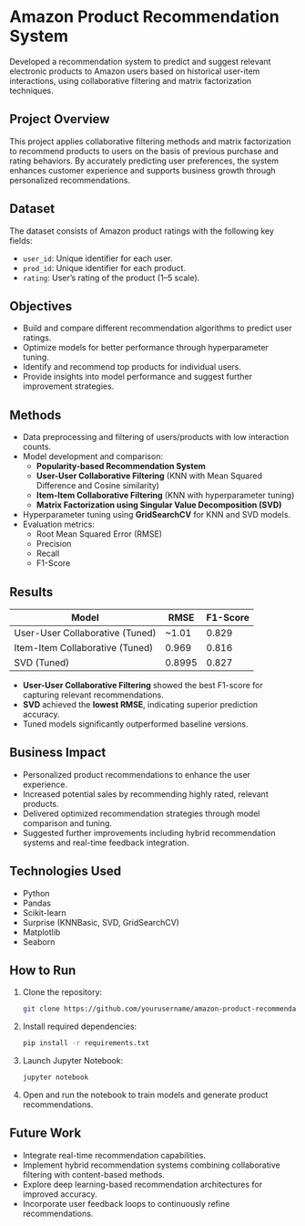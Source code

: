# Amazon Product Recommendation System

Developed a recommendation system to predict and suggest relevant electronic products to Amazon users based on historical user-item interactions, using collaborative filtering and matrix factorization techniques.

## Project Overview

This project applies collaborative filtering methods and matrix factorization to recommend products to users on the basis of previous purchase and rating behaviors. By accurately predicting user preferences, the system enhances customer experience and supports business growth through personalized recommendations.

## Dataset

The dataset consists of Amazon product ratings with the following key fields:
- `user_id`: Unique identifier for each user.
- `prod_id`: Unique identifier for each product.
- `rating`: User’s rating of the product (1–5 scale).

## Objectives

- Build and compare different recommendation algorithms to predict user ratings.
- Optimize models for better performance through hyperparameter tuning.
- Identify and recommend top products for individual users.
- Provide insights into model performance and suggest further improvement strategies.

## Methods

- Data preprocessing and filtering of users/products with low interaction counts.
- Model development and comparison:
  - **Popularity-based Recommendation System**
  - **User-User Collaborative Filtering** (KNN with Mean Squared Difference and Cosine similarity)
  - **Item-Item Collaborative Filtering** (KNN with hyperparameter tuning)
  - **Matrix Factorization using Singular Value Decomposition (SVD)**
- Hyperparameter tuning using **GridSearchCV** for KNN and SVD models.
- Evaluation metrics:
  - Root Mean Squared Error (RMSE)
  - Precision
  - Recall
  - F1-Score

## Results

| Model                          | RMSE   | F1-Score |
|---------------------------------|--------|----------|
| User-User Collaborative (Tuned)| ~1.01  | 0.829    |
| Item-Item Collaborative (Tuned)| 0.969  | 0.816    |
| SVD (Tuned)                    | 0.8995 | 0.827    |

- **User-User Collaborative Filtering** showed the best F1-score for capturing relevant recommendations.
- **SVD** achieved the **lowest RMSE**, indicating superior prediction accuracy.
- Tuned models significantly outperformed baseline versions.

## Business Impact

- Personalized product recommendations to enhance the user experience.
- Increased potential sales by recommending highly rated, relevant products.
- Delivered optimized recommendation strategies through model comparison and tuning.
- Suggested further improvements including hybrid recommendation systems and real-time feedback integration.

## Technologies Used

- Python
- Pandas
- Scikit-learn
- Surprise (KNNBasic, SVD, GridSearchCV)
- Matplotlib
- Seaborn

## How to Run

1. Clone the repository:
    ```bash
    git clone https://github.com/yourusername/amazon-product-recommendation.git
    ```

2. Install required dependencies:
    ```bash
    pip install -r requirements.txt
    ```

3. Launch Jupyter Notebook:
    ```bash
    jupyter notebook
    ```

4. Open and run the notebook to train models and generate product recommendations.

## Future Work

- Integrate real-time recommendation capabilities.
- Implement hybrid recommendation systems combining collaborative filtering with content-based methods.
- Explore deep learning-based recommendation architectures for improved accuracy.
- Incorporate user feedback loops to continuously refine recommendations.

